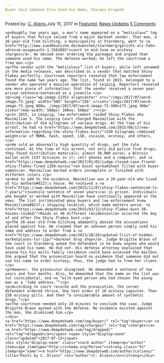 ```yaml
---
Buyer Said Someone Else Used His Name, Charges Dropped
---
```

<article class="post-listing post-21342 post type-post status-publish format-standard has-post-thumbnail hentry  tag-buyer tag-charges tag-dropped">
    <div class="post-inner">
        <span>Posted by: <a href="https://www.deepdotweb.com/author/caliens/" title="">C. Aliens </a></span>
    <span>July 15, 2017</span>
    <span>in <a href="https://www.deepdotweb.com/category/deepdot-news/" rel="category tag">Featured</a>, <a href="https://www.deepdotweb.com/category/news-updates/" rel="category tag">News Updates</a></span>
    <span><a href="https://www.deepdotweb.com/2017/07/15/buyer-said-someone-else-used-name-charges-dropped/#comments">5 Comments</a></span>
    </p>
    <div class="clear"></div>
    
    <p>Roughly two years ago, a man’s name appeared on a “meticulous” log of buyers that Police seized from a major darknet vendor. That man, a 26-year-old from Gilching, a municipality in Starnberg, went to <a href="http://www.sueddeutsche.de/muenchen/starnberg/gericht-als-fake-adresse-ausgesucht-1.3563093">court in mid-June on ecstasy charges</a>. He denied ever ordering the packages and argued that someone used his name. The defense worked; he left the courtroom a free man.</p>
    <p>The vendor with the “meticulous” list of buyers, while left unnamed in the media releases, was described as a vendor that matched Shiny Flakes perfectly. Courtroom reporters revealed that law enforcement found the name two years ago. The list, found in 2015, belonged to a vendor who operated a massive operation of Leipzig. Reporters revealed one more piece of information: that the vendor received a seven year prison sentence—sentenced as a juvenile.</p>
    <p><img class="wp-image-21352 aligncenter" src="/imgs/2017/07/word-image-73.jpeg" width="560" height="326" srcset="/imgs/2017/07/word-image-73.jpeg 800w, /imgs/2017/07/word-image-73-300x175.jpeg 300w" sizes="(max-width: 560px) 100vw, 560px" /></p>
    <p>In 2015, in Leipzig, law enforcement raided Shiny Flakes aka Maximilian S. The Leipzig Court charged Maximilian with the distribution of 914 kilograms of various drugs. At the time of his arrest, he had <a href="https://www.deepdotweb.com/2015/08/17/new-information-regarding-the-shiny-flakes-bust/">320 kilograms combined weight</a> of MDMA, hash, speed, LSD, cocaine, ecstasy, and others.</p>
    <p>He sold an abnormally high quantity of drugs, yet the tale continued. At the time of his arrest, not only did police find drugs; they found distribution materials; almost 50,000 euros; a Bitcoin wallet with 1197 bitcoins in it; cell phones and a computer; and <a href="https://www.deepdotweb.com/2017/01/02/judge-closed-case-friend-shiny-flakes-fined-1350-euros/">an Excel spreadsheet filled with buyer names</a>. Maximilian marked orders incomplete or finished with different colors.</p>
    <p>And to add to the evidence, Maximilian was a 20-year-old who lived at his mother&#8217;s house. He received a <a href="https://www.deepdotweb.com/2015/11/07/shiny-flakes-sentenced-to-7-years/">juvenile sentence of seven years</a> in prison. Individuals who bought or worked with Maximilian have continually appeared on the news. The list incriminated many buyers and law enforcement knew Maximilian&#8217;s shipping location, which made matters worse. <a href="https://www.deepdotweb.com/2015/03/12/shiny-flakes-bust-38-houses-raided/">Raids on 40 different residences</a> occurred the day of and after the Shiny Flakes bust.</p>
    <p>The 26-year-old from Gilching adamantly denied the accusations placed against him. He claimed that an unknown person simply used his name and address to order from a <a href="https://www.deepdotweb.com/2013/10/28/updated-llist-of-hidden-marketplaces-tor-i2p/">darknet drug shop</a>. Judge Brigitte Braun of the court in Starnberg asked the defendant is he knew anyone who would have used his name. He did not. His defense attorney explained that anyone his his multi-family residence could have accessed the mailbox. She argued that the prosecution heard no evidence that someone did not use his name to order ecstasy; thus, the judge had to free her client.</p>
    <p>However, the prosecutor disagreed. He demanded a sentence of two years and four months. Also, he demanded that the name on the list was not coincidental, and no “wild-eyed person who had chosen the young man as a ‘fake address.’”</p>
    <p>According to court records and the prosecution, the corner defendant ordered thrice. One test order of 10 ecstasy capsules. Then 250 ecstasy pills. And then “a considerable amount of synthetic drugs.”</p>
    <p>The courtroom needed only 10 minutes to conclude the case. Judge Brigitte Braun agreed with the defense. No evidence existed against the man. She dismissed him.</p>
    </div>
    <a href="https://www.deepdotweb.com/tag/buyer/" rel="tag">buyer</a> <a href="https://www.deepdotweb.com/tag/charges/" rel="tag">charges</a> <a href="https://www.deepdotweb.com/tag/dropped/" rel="tag">dropped</a></span> <span style="display:none" class="updated">2017-07-15</span>
    <div style="display:none" class="vcard author" itemprop="author" itemscope itemtype="http://schema.org/Person"><strong class="fn" itemprop="name"><a href="https://www.deepdotweb.com/author/caliens/" title="Posts by C. Aliens" rel="author">C. Aliens</a></strong></div>
    
